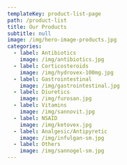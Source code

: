 ```yaml
---
templateKey: product-list-page
path: /product-list
title: Our Products
subtitle: null
image: /img/hero-image-products.jpg
categories:
  - label: Antibiotics
    image: /img/antibiotics.jpg
  - label: Corticosteroids
    image: /img/hydrovex-100mg.jpg
  - label: Gastrointestinal
    image: /img/gastrointestinal.jpg
  - label: Diuretics
    image: /img/furosan.jpg
  - label: Vitamins
    image: /img/sannovit.jpg
  - label: NSAID
    image: /img/ketovex.jpg
  - label: Analgesic/Antipyretic
    image: /img/infulgan-sm.jpg
  - label: Others
    image: /img/sannogel-sm.jpg
---
```

